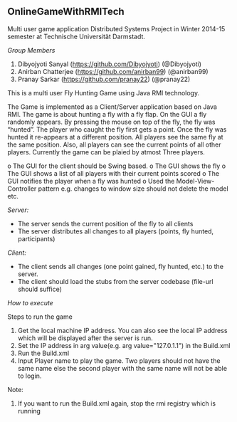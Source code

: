 ## OnlineGameWithRMITech

Multi user  game application Distributed Systems  Project in Winter 2014-15 semester at Technische Universität Darmstadt.

*Group Members*

1. Dibyojyoti Sanyal (https://github.com/Dibyojyoti) (@Dibyojyoti)
2. Anirban Chatterjee (https://github.com/anirban99) (@anirban99)
3. Pranay Sarkar (https://github.com/pranay22) (@pranay22)

This is a multi user Fly Hunting Game using Java RMI technology.

The Game is implemented as a Client/Server application based on Java RMI. The game is about hunting a fly with a fly flap. On the GUI a fly randomly appears. By pressing the mouse on top of the fly, the fly was “hunted”. The player who caught the fly first gets a point. Once the fly was hunted it re-appears at a different position. All players see the same fly at the same
position. Also, all players can see the current points of all other players. Currently the game can be plaied by atmost Three 
players.

o The GUI for the client should be Swing based.
o The GUI shows the fly
o The GUI shows a list of all players with their current points scored
o The GUI notifies the player when a fly was hunted
o Used the Model-View-Controller pattern e.g. changes to window size should
not delete the model etc.

*Server:*
- The server sends the current position of the fly to all clients
- The server distributes all changes to all players (points, fly hunted, participants)

*Client:*
- The client sends all changes (one point gained, fly hunted, etc.) to the server.
- The client should load the stubs from the server codebase (file-url should suffice)

*How to execute*

Steps to run the game

1. Get the local machine IP address. You can also see the local IP address which will be displayed after the server is run. 
2. Set the IP address in arg value(e.g. arg value="127.0.1.1") in the Build.xml
3. Run the Build.xml
4. Input Player name to play the game. Two players should not have the same name else the second player with the same name will not be able to login.


Note:
1. If you want to run the Build.xml again, stop the rmi registry which is running
